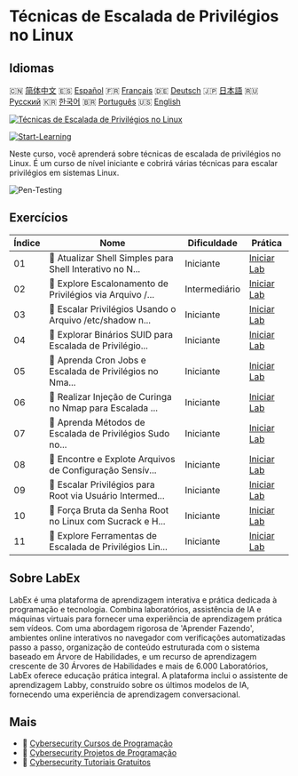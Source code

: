 # Técnicas de Escalada de Privilégios no Linux

## Idiomas

🇨🇳 [简体中文](README_zh.md) 🇪🇸 [Español](README_es.md) 🇫🇷 [Français](README_fr.md) 🇩🇪 [Deutsch](README_de.md) 🇯🇵 [日本語](README_ja.md) 🇷🇺 [Русский](README_ru.md) 🇰🇷 [한국어](README_ko.md) 🇧🇷 [Português](README_pt.md) 🇺🇸 [English](README.md) 

[![Técnicas de Escalada de Privilégios no Linux](https://cover-creator.labex.io/privilege-escalation-techniques-on-linux.png?lang=pt)](https://labex.io/pt/courses/privilege-escalation-techniques-on-linux)

[![Start-Learning](https://img.shields.io/badge/Start-Learning-whitesmoke?style=for-the-badge)](https://labex.io/pt/courses/privilege-escalation-techniques-on-linux)

Neste curso, você aprenderá sobre técnicas de escalada de privilégios no Linux. É um curso de nível iniciante e cobrirá várias técnicas para escalar privilégios em sistemas Linux.

![Pen-Testing](https://img.shields.io/badge/Pen-Testing-whitesmoke?style=for-the-badge&logo=pen-testing)


## Exercícios

|   Índice | Nome                                                      | Dificuldade   | Prática                                                                                                                                                 |
|----------|-----------------------------------------------------------|---------------|---------------------------------------------------------------------------------------------------------------------------------------------------------|
|       01 | 📖  Atualizar Shell Simples para Shell Interativo no N... | Iniciante     | <a target='_blank' href='https://labex.io/pt/tutorials/upgrade-simple-shell-to-interactive-shell-in-nmap-416148'>Iniciar Lab</a>                        |
|       02 | 📖  Explore Escalonamento de Privilégios via Arquivo /... | Intermediário | <a target='_blank' href='https://labex.io/pt/tutorials/explore-privilege-escalation-via-etc-passwd-file-in-nmap-416141'>Iniciar Lab</a>                 |
|       03 | 📖  Escalar Privilégios Usando o Arquivo /etc/shadow n... | Iniciante     | <a target='_blank' href='https://labex.io/pt/tutorials/escalate-privileges-using-etc-shadow-file-in-linux-416142'>Iniciar Lab</a>                       |
|       04 | 📖  Explorar Binários SUID para Escalada de Privilégio... | Iniciante     | <a target='_blank' href='https://labex.io/pt/tutorials/nmap-exploit-suid-binaries-for-privilege-escalation-in-linux-416147'>Iniciar Lab</a>             |
|       05 | 📖  Aprenda Cron Jobs e Escalada de Privilégios no Nma... | Iniciante     | <a target='_blank' href='https://labex.io/pt/tutorials/learn-cron-jobs-and-privilege-escalation-in-nmap-416140'>Iniciar Lab</a>                         |
|       06 | 📖  Realizar Injeção de Curinga no Nmap para Escalada ... | Iniciante     | <a target='_blank' href='https://labex.io/pt/tutorials/perform-wildcard-injection-in-nmap-for-privilege-escalation-416144'>Iniciar Lab</a>              |
|       07 | 📖  Aprenda Métodos de Escalada de Privilégios Sudo no... | Iniciante     | <a target='_blank' href='https://labex.io/pt/tutorials/learn-sudo-privilege-escalation-methods-in-nmap-416145'>Iniciar Lab</a>                          |
|       08 | 📖  Encontre e Explote Arquivos de Configuração Sensív... | Iniciante     | <a target='_blank' href='https://labex.io/pt/tutorials/find-and-exploit-sensitive-config-files-for-privilege-escalation-in-nmap-416138'>Iniciar Lab</a> |
|       09 | 📖  Escalar Privilégios para Root via Usuário Intermed... | Iniciante     | <a target='_blank' href='https://labex.io/pt/tutorials/nmap-escalate-privileges-to-root-via-intermediate-user-in-nmap-416146'>Iniciar Lab</a>           |
|       10 | 📖  Força Bruta da Senha Root no Linux com Sucrack e H... | Iniciante     | <a target='_blank' href='https://labex.io/pt/tutorials/brute-force-root-password-in-linux-with-sucrack-and-hydra-416139'>Iniciar Lab</a>                |
|       11 | 📖  Explore Ferramentas de Escalada de Privilégios Lin... | Iniciante     | <a target='_blank' href='https://labex.io/pt/tutorials/explore-linux-privilege-escalation-tools-in-nmap-416143'>Iniciar Lab</a>                         |

## Sobre LabEx

LabEx é uma plataforma de aprendizagem interativa e prática dedicada à programação e tecnologia. Combina laboratórios, assistência de IA e máquinas virtuais para fornecer uma experiência de aprendizagem prática sem vídeos. Com uma abordagem rigorosa de 'Aprender Fazendo', ambientes online interativos no navegador com verificações automatizadas passo a passo, organização de conteúdo estruturada com o sistema baseado em Árvore de Habilidades, e um recurso de aprendizagem crescente de 30 Árvores de Habilidades e mais de 6.000 Laboratórios, LabEx oferece educação prática integral. A plataforma inclui o assistente de aprendizagem Labby, construído sobre os últimos modelos de IA, fornecendo uma experiência de aprendizagem conversacional.

## Mais

- 🔗 [Cybersecurity Cursos de Programação](https://github.com/labex-labs/awesome-programming-courses)
- 🔗 [Cybersecurity Projetos de Programação](https://github.com/labex-labs/awesome-programming-projects)
- 🔗 [Cybersecurity Tutoriais Gratuitos](https://github.com/labex-labs/cybersecurity-free-tutorials)

